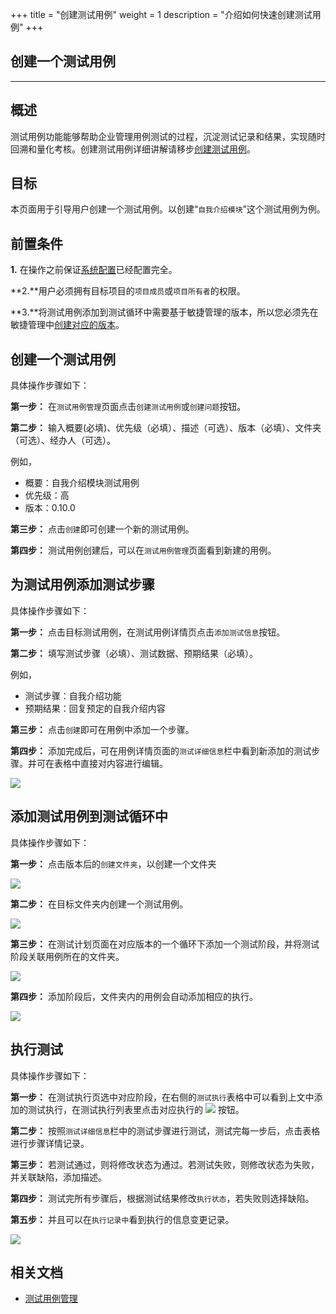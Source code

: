 +++
title = "创建测试用例"
weight = 1
description = "介绍如何快速创建测试用例"
+++

## 创建一个测试用例
---

## 概述

测试用例功能能够帮助企业管理用例测试的过程，沉淀测试记录和结果，实现随时回溯和量化考核。创建测试用例详细讲解请移步[创建测试用例](../../../../user-guide/test/store/create/)。

## 目标

本页面用于引导用户创建一个测试用例。以创建“`自我介绍模块`”这个测试用例为例。

## 前置条件

**1.** 在操作之前保证[系统配置](../../../../user-guide/manager-guide/system-configuration)已经配置完全。

**2.**用户必须拥有目标项目的`项目成员`或`项目所有者`的权限。

**3.**将测试用例添加到测试循环中需要基于敏捷管理的版本，所以您必须先在敏捷管理中[创建对应的版本](../../../../user-guide/cooperation/work-lists/)。

## 创建一个测试用例

具体操作步骤如下：

**第一步：** 在`测试用例管理`页面点击`创建测试用例`或`创建问题`按钮。

**第二步：** 输入概要(必填)、优先级（必填）、描述（可选）、版本（必填）、文件夹（可选）、经办人（可选）。

例如，

 - 概要：自我介绍模块测试用例
 - 优先级：高
 - 版本：0.10.0

**第三步：** 点击`创建`即可创建一个新的测试用例。

**第四步：** 测试用例创建后，可以在`测试用例管理`页面看到新建的用例。

## 为测试用例添加测试步骤

具体操作步骤如下：

**第一步：** 点击目标测试用例，在测试用例详情页点击`添加测试信息`按钮。

**第二步：** 填写测试步骤（必填）、测试数据、预期结果（必填）。

例如，

 - 测试步骤：自我介绍功能
 - 预期结果：回复预定的自我介绍内容

**第三步：** 点击`创建`即可在用例中添加一个步骤。

**第四步：** 添加完成后，可在用例详情页面的`测试详细信息`栏中看到新添加的测试步骤。并可在表格中直接对内容进行编辑。

![](/img/docs/quick-start/project-member/test-manager/create-test-case/create-test-case-done.png)

## 添加测试用例到测试循环中

具体操作步骤如下：

**第一步：** 点击版本后的`创建文件夹`，以创建一个文件夹

![](/img/docs/quick-start/project-member/test-manager/create-test-case/create-folder.png)

**第二步：** 在目标文件夹内创建一个测试用例。

![](/img/docs/quick-start/project-member/test-manager/create-test-case/create-issue.png)

**第三步：** 在测试计划页面在对应版本的一个循环下添加一个测试阶段，并将测试阶段关联用例所在的文件夹。

![](/img/docs/quick-start/project-member/test-manager/create-test-case/create-stage.png)

**第四步：** 添加阶段后，文件夹内的用例会自动添加相应的执行。

![](/img/docs/quick-start/project-member/test-manager/create-test-case/create-done.png)

## 执行测试

具体操作步骤如下：

**第一步：** 在测试执行页选中对应阶段，在右侧的`测试执行`表格中可以看到上文中添加的测试执行，在测试执行列表里点击对应执行的 ![](/img/docs/user-guide/test-management/case-management/execution-button.jpg) 按钮。

**第二步：** 按照`测试详细信息`栏中的测试步骤进行测试，测试完每一步后，点击表格进行步骤详情记录。

**第三步：** 若测试通过，则将修改状态为通过。若测试失败，则修改状态为失败，并关联缺陷，添加描述。

**第四步：** 测试完所有步骤后，根据测试结果修改`执行状态`，若失败则选择缺陷。

**第五步：** 并且可以在`执行记录中`看到执行的信息变更记录。

![](/img/docs/quick-start/project-member/test-manager/create-test-case/create-show.png)

## 相关文档

- [测试用例管理](../../../../user-guide/test/store/)